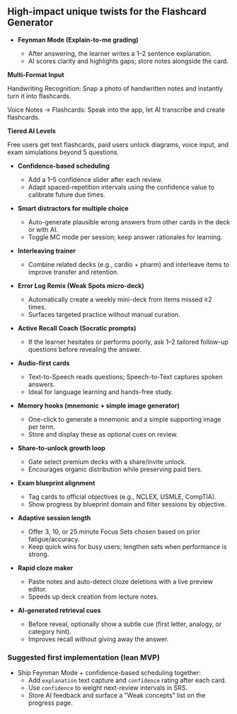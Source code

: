 ## High-impact unique twists for the Flashcard Generator

- **Feynman Mode (Explain-to-me grading)**

  - After answering, the learner writes a 1–2 sentence explanation.
  - AI scores clarity and highlights gaps; store notes alongside the card.


**Multi-Format Input**

Handwriting Recognition: Snap a photo of handwritten notes and instantly turn it into flashcards.

Voice Notes → Flashcards: Speak into the app, let AI transcribe and create flashcards.


**Tiered AI Levels**

Free users get text flashcards, paid users unlock diagrams, voice input, and exam simulations beyond 5 questions.


- **Confidence-based scheduling**

  - Add a 1–5 confidence slider after each review.
  - Adapt spaced-repetition intervals using the confidence value to calibrate future due times.

- **Smart distractors for multiple choice**

  - Auto-generate plausible wrong answers from other cards in the deck or with AI.
  - Toggle MC mode per session; keep answer rationales for learning.

- **Interleaving trainer**

  - Combine related decks (e.g., cardio + pharm) and interleave items to improve transfer and retention.

- **Error Log Remix (Weak Spots micro-deck)**

  - Automatically create a weekly mini-deck from items missed ≥2 times.
  - Surfaces targeted practice without manual curation.

- **Active Recall Coach (Socratic prompts)**

  - If the learner hesitates or performs poorly, ask 1–2 tailored follow-up questions before revealing the answer.

- **Audio-first cards**

  - Text-to-Speech reads questions; Speech-to-Text captures spoken answers.
  - Ideal for language learning and hands-free study.

- **Memory hooks (mnemonic + simple image generator)**

  - One-click to generate a mnemonic and a simple supporting image per term.
  - Store and display these as optional cues on review.

- **Share-to-unlock growth loop**

  - Gate select premium decks with a share/invite unlock.
  - Encourages organic distribution while preserving paid tiers.

- **Exam blueprint alignment**

  - Tag cards to official objectives (e.g., NCLEX, USMLE, CompTIA).
  - Show progress by blueprint domain and filter sessions by objective.

- **Adaptive session length**

  - Offer 3, 10, or 25 minute Focus Sets chosen based on prior fatigue/accuracy.
  - Keep quick wins for busy users; lengthen sets when performance is strong.

- **Rapid cloze maker**

  - Paste notes and auto-detect cloze deletions with a live preview editor.
  - Speeds up deck creation from lecture notes.

- **AI-generated retrieval cues**
  - Before reveal, optionally show a subtle cue (first letter, analogy, or category hint).
  - Improves recall without giving away the answer.

### Suggested first implementation (lean MVP)

- Ship Feynman Mode + confidence-based scheduling together:
  - Add `explanation` text capture and `confidence` rating after each card.
  - Use `confidence` to weight next-review intervals in SRS.
  - Store AI feedback and surface a "Weak concepts" list on the progress page.
